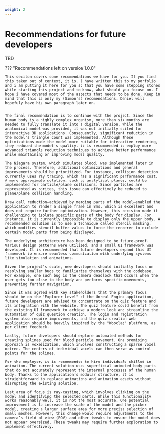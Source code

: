 ```yaml
---
weight: 2
---
```


# Recommendations for future developers

TBD 

??? "Recommendations left on version 1.0.0"

    This seciton covers some recomendations we have for you. If you find this taken out of context, it is. I have written this to my porfolio and i am putting it here for you so that you have some stepping stones while starting this project and to know, what should you focuse on. I hope i have covered most of the aspects that needs to be done. Keep in mind that this is only my (Simon's) recomendations. Daniel will hopefuly have his own paragraph later on. 
    
     
    The final recommendation is to continue with the project. Since the human body is a highly complex organism, more than six months are needed to fully translate it into a digital version. While the anatomical model was provided, it was not initially suited for interactive 3D applications. Consequently, significant reduction in the model's triangle count was implemented. Although these optimizations made the model more suitable for interactive rendering, they reduced the model's quality. It is recommended to employ more advanced triangle reduction techniques to achieve better performance while maintaining or improving model quality.
    
    The Niagara system, which simulates blood, was implemented later in the process. Therefore, additional optimizations and general improvements should be prioritized. For instance, collision detection currently uses ray tracing, which has a significant performance cost. A more approximate solution, such as analytical planes, could be implemented for particle/plane collisions. Since particles are represented as sprites, this issue can effectively be reduced to plane/plane collision handling.
    
    Draw call reduction—achieved by merging parts of the model—enabled the application to render a single frame in 8ms, which is excellent and does not require further optimization. However, this decision made it challenging to isolate specific parts of the body for display. For instance, it is currently impossible to display only the upper body. A recommended solution is to use a technique called stencil masking, which modifies stencil buffer values to force the renderer to exclude certain model parts from being displayed.
    
    The underlying architecture has been designed to be future-proof. Various design patterns were utilized, and a small UI framework was developed. It is recommended that future developers expand this UI framework to ensure seamless communication with underlying systems like simulation and animations.
    
    Given the project's scale, new developers should initially focus on resolving smaller bugs to familiarize themselves with the codebase. For example, one such bug is the camera deadlock that occurs when the user gets too close to the body and performs specific movements, preventing further navigation.
    
    Since it was agreed with key stakeholders that the primary focus should be on the "Explorer Level" of the Unreal Engine application, future developers are advised to concentrate on the quiz feature and its integration with the website. The quiz feature could benefit from the existing UI framework to achieve a modern look and streamline the automation of quiz question creation. The login and registration system also require improvements, and the quiz creation web application should be heavily inspired by the "Wooclap" platform, as per client feedback.
    
    Lastly, future developers should explore automated methods for creating splines used for blood particle movement. One promising approach is voxelization, which involves constructing a sparse voxel octree. The centers of individual voxels can then serve as control points for the splines.
    
    For the employer, it is recommended to hire individuals skilled in animation. The current solution uses superficial animated body parts that do not accurately represent the internal processes of the human body. Thanks to the application’s modular structure, it is straightforward to replace animations and animation assets without disrupting the existing solution.
    
    Last area of focus is ray-casting, which involves clicking on the model and identifying the selected parts. While this functionality works reasonably well, it is not the most accurate. One potential improvement is to increase the scale of the model and the picker model, creating a larger surface area for more precise selection of small meshes. However, this change would require adjustments to the camera’s field of view (FOV) and other tweaks to ensure the model does not appear oversized. These tweaks may require further exploration to implement effectively.
